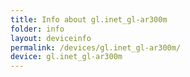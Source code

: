 ```yaml
---
title: Info about gl.inet_gl-ar300m
folder: info
layout: deviceinfo
permalink: /devices/gl.inet_gl-ar300m/
device: gl.inet_gl-ar300m
---
```


